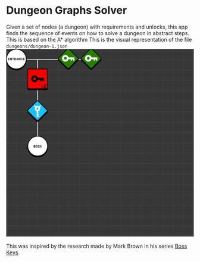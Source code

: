 # Dungeon Graphs Solver
Given a set of nodes (a dungeon) with requirements and unlocks, this app finds the sequence of events on how to solve a dungeon in abstract steps. This is based on the A* algorithm
This is the visual representation of the file `dungeons/dungeon-1.json`
![](diagrams/simple-dungeon-graph.png)


This was inspired by the research made by Mark Brown in his series [Boss Keys](https://www.youtube.com/watch?v=ouO1R6vFDBo&list=PLc38fcMFcV_ul4D6OChdWhsNsYY3NA5B2).
